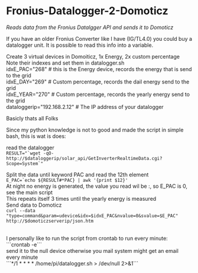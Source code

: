 # Fronius-Datalogger-2-Domoticz
<i>Reads data from the Fronius Datalgger API and sends it to Domoticz</i>

If you have an older Fronius Converter like I have (IG/TL4.0) you could buy a datalogger unit. It is possible to read this info into a variable.

Create 3 virtual devices in Domoiticz, 1x Energy, 2x custom percentage</br>
Note their indexes and set them in datalogger.sh</br>
idxE_PAC="268"   # this is the Energy device, records the energy that is send to the grid</br>
idxE_DAY="269"   # Custom percentage, records the dail energy send to the grid</br>
idxE_YEAR="270"  # Custom percentage, records the yearly energy send to the grid</br>
dataloggerip="192.168.2.12" # The IP address of your datalogger</br>

Basicly thats all Folks</br>

Since my python knowledge is not to good and made the script in simple bash, this is wat is does:

read the datalogger</br>
```RESULT="`wget -qO- http://$dataloggerip/solar_api/GetInverterRealtimeData.cgi?Scope=System`"```

Split the data until keyword PAC and read the 12th element</br>
```E_PAC=`echo ${RESULT#*PAC} | awk '{print $12}'```
</br>
At night no energy is generated, the value you read wil be :, so E_PAC is 0, see the main script</br>
This repeats itself 3 times until the yearly energy is measured</r>
</br>
Send data to Domoticz</br>
```curl --data "type=command&param=udevice&idx=$idxE_PAC&nvalue=0&svalue=$E_PAC" http://$domoticzserverip/json.htm```

</br>
I personally like to run the script from crontab to run every minute:</br>
```crontab -e```

</br>
send it to the null device otherwise you mail system might get an email every minute</br>
```*/1 * * * * /home/pi/datalogger.sh > /dev/null 2>&1```

